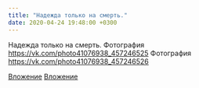 ```yaml
---
title: "Надежда только на смерть."
date: 2020-04-24 19:48:00 +0300
---
```


Надежда только на смерть.
Фотография
https://vk.com/photo41076938_457246525
Фотография
https://vk.com/photo41076938_457246526

[Вложение](https://vk.com/photo41076938_457246525)
[Вложение](https://vk.com/photo41076938_457246526)
